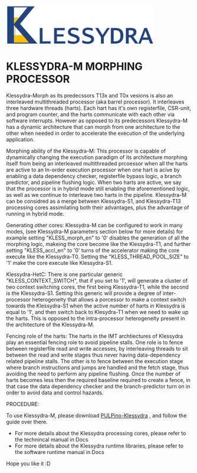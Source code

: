 <img src="/pics/Klessydra_Logo.png" width="400">

# KLESSYDRA-M MORPHING PROCESSOR

Klessydra-Morph as its predecssors T13x and T0x vesions is also an interleaved multithreaded processor (aka barrel processor). It interleaves three hardware threads (harts). Each hart has it's own registerfile, CSR-unit, and program counter, and the harts communicate with each other via software interrupts. However as opposed to its predecessors Klessydra-M has a dynamic architecture that can morph from one architecture to the other when needed in order to accelerate the execution of the underlying application.

Morphing ability of the Klessydra-M: This processor is capable of dynamically changing the execution paradigm of its architecture morphing itself from being an interleaved multithreaded prcoessor when all the harts are active to an In-order execution processor when one hart is acive by enabling a data dependency checker, registerfile bypass logic, a branch predictor, and pipeline flushing logic. When two harts are active, we say that the processor is in hybrid mode still enabling the aforementioned logic, as well as we continue to interleave two harts in the pipeline. Klessydra-M can be considred as a merge between Klessydra-S1, and Klessydra-T13 processing cores assimilating both their advantages, plus the advantage of running in hybrid mode.

Generating other cores: Klessydra-M can be configured to work in many modes, (see Klessydra-M parameters section below for more details) for example setting "KLESS_morph_en" to '0' disables the generation of all the morphing logic, makeing the core become like the Klessydra-T1, and further setting "KLESS_accl_en" to '0' turns of the accelerator making the core execute like the Klessydra-T0. Setting the "KLESS_THREAD_POOL_SIZE" to '1' make the core execute like Klessydra-S1.

Klessydra-HetC: There is one particular generic "KLESS_CONTEXT_SWITCH", that if you set to '1', will generate a cluster of two context switching cores, the first being Klessydra-T1, while the second is the Klessydra-S1. Setting this generic will provide a degree of inter-processor heterogeneity that allows a porcessor to make a context switch towards the Klessydra-S1 when the active number of harts in Klessydra is equal to '1', and then switch back to Klesydra-T1 when we need to wake up the harts. This is opposed to the intra-processor heterogeneity present in the architecture of the Klessydra-M. 

Fencing role of the harts: The harts in the IMT archtiectures of Klessydra play an essential fencing role to avoid pipeline stalls. One role is to fence between registerfile read and write accesses, by interleaving threads to sit between the read and write stages thus never having data-dependency related pipeline stalls. The other is to fence between the execution stage where branch instructions and jumps are handled and the fetch stage, thus avoiding the need to perform any pipeline flushing. Once the number of harts becomes less then the required baseline required to create a fence, in that case the data dependency checker and the branch-predictor turn on in order to avoid data and control hazards.

PROCEDURE:

To use Klessydra-M, please download [PULPino-Klessydra](https://github.com/klessydra/pulpino-klessydra) , and follow the guide over there. 

- For more details about the Klessydra processing cores, please refer to the technincal manual in Docs
- For more details about the Klessydra runtime libraries, please refer to the software runtime manual in Docs

Hope you like it :D
